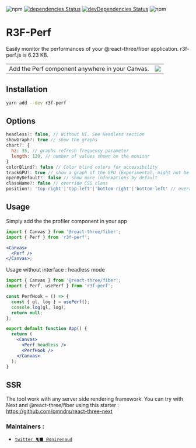 ![npm](https://img.shields.io/npm/v/r3f-perf) [![dependencies Status](https://status.david-dm.org/gh/RenaudROHLINGER/r3f-perf.svg)](https://david-dm.org/RenaudROHLINGER/r3f-perf) [![devDependencies Status](https://status.david-dm.org/gh/RenaudROHLINGER/r3f-perf.svg?type=dev)](https://david-dm.org/RenaudROHLINGER/r3f-perf?type=dev) ![npm](https://img.shields.io/npm/dw/r3f-perf)

# R3F-Perf

Easily monitor the performances of your @react-three/fiber application.
r3f-perf.js is 6.23 KB.
<table>
  <tr>
    <td>Add the Perf component anywhere in your Canvas.</td>
    <td>
<a href="https://wtp9t.csb.app/">
  <img src="https://user-images.githubusercontent.com/15867665/120879065-bd666680-c5fb-11eb-9c8f-632b7ce09456.png" /></td>
</a>
  </tr>
</table>




## Installation

```bash
yarn add --dev r3f-perf
```

## Options

```jsx
headless?: false, // Without UI. See Headless section
showGraph?: true // show the graphs
chart?: {
  hz: 35, // graphs refresh frequency parameter
  length: 120, // number of values shown on the monitor
}
colorBlind?: false // Color blind colors for accessibility
trackGPU?: true // show a graph of the GPU (Experimental, might not be relevant)
openByDefault?: false // show more informations by default
className?: false // override CSS class
position?: 'top-right'|'top-left'|'bottom-right'|'bottom-left' // override position, default is top-right
```

## Usage

Simply add the the profiler component in your app

```jsx
import { Canvas } from '@react-three/fiber';
import { Perf } from 'r3f-perf';

<Canvas>
  <Perf />
</Canvas>;
```

Usage without interface : headless mode

```jsx
import { Canvas } from '@react-three/fiber';
import { Perf, usePerf } from 'r3f-perf';

const PerfHook = () => {
  const { gl, log } = usePerf();
  console.log(gl, log);
  return null;
};

export default function App() {
  return (
    <Canvas>
      <Perf headless />
      <PerfHook />
    </Canvas>
  );
}
```

## SSR

The tool work with any server side rendering framework. You can try with Next and @react-three/fiber using this starter :
https://github.com/pmndrs/react-three-next


### Maintainers :

- [`twitter 🐈‍⬛ @onirenaud`](https://twitter.com/onirenaud)
